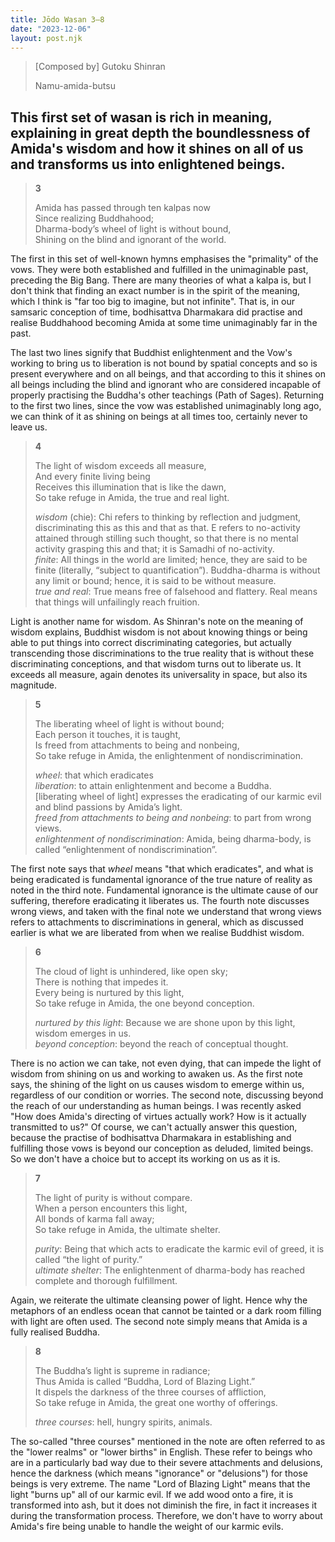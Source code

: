 ```yaml
---
title: Jōdo Wasan 3–8
date: "2023-12-06"
layout: post.njk
---
```


> [Composed by] Gutoku Shinran  
>   
> Namu-amida-butsu  

This first set of wasan is rich in meaning, explaining in great depth the boundlessness of Amida's wisdom and how it shines on all of us and transforms us into enlightened beings.
---

> **3**  
>   
> Amida has passed through ten kalpas now  
> Since realizing Buddhahood;  
> Dharma-body’s wheel of light is without bound,  
> Shining on the blind and ignorant of the world.  

The first in this set of well-known hymns emphasises the "primality" of the vows. They were both established and fulfilled in the unimaginable past, preceding the Big Bang. There are many theories of what a kalpa is, but I don't think that finding an exact number is in the spirit of the meaning, which I think is "far too big to imagine, but not infinite". That is, in our samsaric conception of time, bodhisattva Dharmakara did practise and realise Buddhahood becoming Amida at some time unimaginably far in the past.

The last two lines signify that Buddhist enlightenment and the Vow's working to bring us to liberation is not bound by spatial concepts and so is present everywhere and on all beings, and that according to this it shines on all beings including the blind and ignorant who are considered incapable of properly practising the Buddha's other teachings (Path of Sages). Returning to the first two lines, since the vow was established unimaginably long ago, we can think of it as shining on beings at all times too, certainly never to leave us.

> **4**  
>   
> The light of wisdom exceeds all measure,  
> And every finite living being  
> Receives this illumination that is like the dawn,  
> So take refuge in Amida, the true and real light.  
>   
> *wisdom* (chie): Chi refers to thinking by reflection and judgment, discriminating this as this and that as that. E refers to no-activity attained through stilling such thought, so that there is no mental activity grasping this and that; it is Samadhi of no-activity.  
> *finite*: All things in the world are limited; hence, they are said to be finite (literally, “subject to quantification”). Buddha-dharma is without any limit or bound; hence, it is said to be without measure.  
> *true and real*: True means free of falsehood and flattery. Real means that things will unfailingly reach fruition.  

Light is another name for wisdom. As Shinran's note on the meaning of wisdom explains, Buddhist wisdom is not about knowing things or being able to put things into correct discriminating categories, but actually transcending those discriminations to the true reality that is without these discriminating conceptions, and that wisdom turns out to liberate us. It exceeds all measure, again denotes its universality in space, but also its magnitude.

> **5**  
>   
> The liberating wheel of light is without bound;  
> Each person it touches, it is taught,  
> Is freed from attachments to being and nonbeing,  
> So take refuge in Amida, the enlightenment of nondiscrimination.  
>   
> *wheel*: that which eradicates  
> *liberation*: to attain enlightenment and become a Buddha.  
> [liberating wheel of light] expresses the eradicating of our karmic evil and blind passions by Amida’s light.  
> *freed from attachments to being and nonbeing*: to part from wrong views.  
> *enlightenment of nondiscrimination*: Amida, being dharma-body, is called “enlightenment of nondiscrimination”.  

The first note says that *wheel* means "that which eradicates", and what is being eradicated is fundamental ignorance of the true nature of reality as noted in the third note. Fundamental ignorance is the ultimate cause of our suffering, therefore eradicating it liberates us. The fourth note discusses wrong views, and taken with the final note we understand that wrong views refers to attachments to discriminations in general, which as discussed earlier is what we are liberated from when we realise Buddhist wisdom.

> **6**  
>   
> The cloud of light is unhindered, like open sky;  
> There is nothing that impedes it.  
> Every being is nurtured by this light,  
> So take refuge in Amida, the one beyond conception.  
>   
> *nurtured by this light*: Because we are shone upon by this light, wisdom emerges in us.  
> *beyond conception*: beyond the reach of conceptual thought.  

There is no action we can take, not even dying, that can impede the light of wisdom from shining on us and working to awaken us. As the first note says, the shining of the light on us causes wisdom to emerge within us, regardless of our condition or worries. The second note, discussing beyond the reach of our understanding as human beings. I was recently asked "How does Amida's directing of virtues actually work? How is it actually transmitted to us?" Of course, we can't actually answer this question, because the practise of bodhisattva Dharmakara in establishing and fulfilling those vows is beyond our conception as deluded, limited beings. So we don't have a choice but to accept its working on us as it is.

> **7**  
>   
> The light of purity is without compare.  
> When a person encounters this light,  
> All bonds of karma fall away;  
> So take refuge in Amida, the ultimate shelter.  
>   
> *purity*: Being that which acts to eradicate the karmic evil of greed, it is called “the light of purity.”  
> *ultimate shelter*: The enlightenment of dharma-body has reached complete and thorough fulfillment.  

Again, we reiterate the ultimate cleansing power of light. Hence why the metaphors of an endless ocean that cannot be tainted or a dark room filling with light are often used. The second note simply means that Amida is a fully realised Buddha.

> **8**  
>   
> The Buddha’s light is supreme in radiance;  
> Thus Amida is called “Buddha, Lord of Blazing Light.”  
> It dispels the darkness of the three courses of affliction,  
> So take refuge in Amida, the great one worthy of offerings.  
>   
> *three courses*: hell, hungry spirits, animals.  

The so-called "three courses" mentioned in the note are often referred to as the "lower realms" or "lower births" in English. These refer to beings who are in a particularly bad way due to their severe attachments and delusions, hence the darkness (which means "ignorance" or "delusions") for those beings is very extreme. The name "Lord of Blazing Light" means that the light "burns up" all of our karmic evil. If we add wood onto a fire, it is transformed into ash, but it does not diminish the fire, in fact it increases it during the transformation process. Therefore, we don't have to worry about Amida's fire being unable to handle the weight of our karmic evils.
